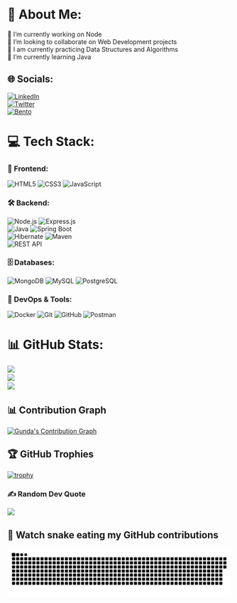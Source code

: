 # 💫 About Me:
🔭 I’m currently working on Node  
👯 I’m looking to collaborate on Web Development projects  
🤝 I am currently practicing Data Structures and Algorithms  
🌱 I’m currently learning Java  

## 🌐 Socials:
[![LinkedIn](https://img.shields.io/badge/LinkedIn-%230077B5.svg?style=for-the-badge&logo=linkedin&logoColor=white)](https://www.linkedin.com/in/gunda-namratha/)  
[![Twitter](https://img.shields.io/badge/Twitter-%231DA1F2.svg?style=for-the-badge&logo=Twitter&logoColor=white)](https://twitter.com/GundaNamratha)  
[![Bento](https://img.shields.io/badge/Bento-%23FF4088.svg?style=for-the-badge&logo=bento&logoColor=white)](https://bento.me/gundanamratha)  

# 💻 Tech Stack:

### 🚀 Frontend:  
![HTML5](https://img.shields.io/badge/html5-%23E34F26.svg?style=for-the-badge&logo=html5&logoColor=white) ![CSS3](https://img.shields.io/badge/css3-%231572B6.svg?style=for-the-badge&logo=css3&logoColor=white) ![JavaScript](https://img.shields.io/badge/javascript-%23323330.svg?style=for-the-badge&logo=javascript&logoColor=%23F7DF1E)  

### 🛠 Backend:  
![Node.js](https://img.shields.io/badge/node.js-6DA55F?style=for-the-badge&logo=node.js&logoColor=white) ![Express.js](https://img.shields.io/badge/express.js-%23404d59.svg?style=for-the-badge&logo=express&logoColor=%2361DAFB)  
![Java](https://img.shields.io/badge/java-%23ED8B00.svg?style=for-the-badge&logo=openjdk&logoColor=white) ![Spring Boot](https://img.shields.io/badge/Spring%20Boot-%236DB33F.svg?style=for-the-badge&logo=spring&logoColor=white)  
![Hibernate](https://img.shields.io/badge/Hibernate-%23007ACC.svg?style=for-the-badge&logo=hibernate&logoColor=white) ![Maven](https://img.shields.io/badge/Maven-%23C71A36.svg?style=for-the-badge&logo=apache-maven&logoColor=white)  
![REST API](https://img.shields.io/badge/REST%20API-%23007ACC.svg?style=for-the-badge)  

### 🗄️ Databases:  
![MongoDB](https://img.shields.io/badge/MongoDB-%2347A248.svg?style=for-the-badge&logo=mongodb&logoColor=white) ![MySQL](https://img.shields.io/badge/MySQL-%2300f.svg?style=for-the-badge&logo=mysql&logoColor=white) ![PostgreSQL](https://img.shields.io/badge/PostgreSQL-%23316192.svg?style=for-the-badge&logo=postgresql&logoColor=white)  

### 🔧 DevOps & Tools:  
![Docker](https://img.shields.io/badge/Docker-%230db7ed.svg?style=for-the-badge&logo=docker&logoColor=white) ![Git](https://img.shields.io/badge/Git-%23F05033.svg?style=for-the-badge&logo=git&logoColor=white) ![GitHub](https://img.shields.io/badge/GitHub-%23181717.svg?style=for-the-badge&logo=github&logoColor=white) ![Postman](https://img.shields.io/badge/Postman-%23FF6C37.svg?style=for-the-badge&logo=postman&logoColor=white)  

# 📊 GitHub Stats:
![](https://github-readme-stats.vercel.app/api?username=Namratha2604&theme=dark&hide_border=false&include_all_commits=true&count_private=true)  
![](https://github-readme-streak-stats.herokuapp.com/?user=Namratha2604&theme=dark&hide_border=false)  
![](https://github-readme-stats.vercel.app/api/top-langs/?username=Namratha2604&theme=dark&hide_border=false&include_all_commits=true&count_private=true&layout=compact)  

## 📊 Contribution Graph  
[![Gunda's Contribution Graph](https://activity-graph.herokuapp.com/graph?username=Namratha2604&theme=github-dark)](https://github.com/Namratha2604)  

## 🏆 GitHub Trophies  
[![trophy](https://github-profile-trophy.vercel.app/?username=Namratha2604&theme=darkhub&no-frame=false&row=1&column=6)](https://github.com/ryo-ma/github-profile-trophy)  

### ✍️ Random Dev Quote  
![](https://quotes-github-readme.vercel.app/api?type=horizontal&theme=radical)  

## 🐍 Watch snake eating my GitHub contributions  
<img alt="snake eating my contributions" src="https://raw.githubusercontent.com/Namratha2604/Namratha2604/output/snake.svg" />
